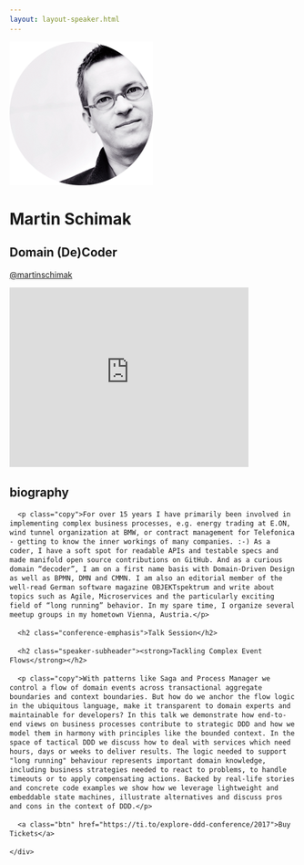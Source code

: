 ```yaml
---
layout: layout-speaker.html
---
```


<div class="container section featured-speaker">
  <div class="row">
    <div class="col-xs-12 col-sm-2 img-container">
      <img class="speaker-page-img" src="../img/speakers/Martin-Schimak-ON.png" />
      </div>
    <div class="col-xs-12 col-sm-10 copy-container">
      <h1 class="speaker-header">Martin Schimak</h1>
      <h2 class="speaker-subtitle">Domain (De)Coder</h2>
      <p class="copy"><a class="speaker-handle" href="https://twitter.com/martinschimak" target="_blank">@martinschimak</a></p>
      <div class="video-responsive">
        <iframe width="420" height="315" src="http://www.youtube.com/embed/_pJGwvVRwpg" frameborder="0" allowfullscreen></iframe>
      </div>
      <h2 class="speaker-subheader"><strong>biography</strong></h2>

      <p class="copy">For over 15 years I have primarily been involved in implementing complex business processes, e.g. energy trading at E.ON, wind tunnel organization at BMW, or contract management for Telefonica - getting to know the inner workings of many companies. :-) As a coder, I have a soft spot for readable APIs and testable specs and made manifold open source contributions on GitHub. And as a curious domain “decoder”, I am on a first name basis with Domain-Driven Design as well as BPMN, DMN and CMMN. I am also an editorial member of the well-read German software magazine OBJEKTspektrum and write about topics such as Agile, Microservices and the particularly exciting field of “long running” behavior. In my spare time, I organize several meetup groups in my hometown Vienna, Austria.</p>

      <h2 class="conference-emphasis">Talk Session</h2>

      <h2 class="speaker-subheader"><strong>Tackling Complex Event Flows</strong></h2>
      
      <p class="copy">With patterns like Saga and Process Manager we control a flow of domain events across transactional aggregate boundaries and context boundaries. But how do we anchor the flow logic in the ubiquitous language, make it transparent to domain experts and maintainable for developers? In this talk we demonstrate how end-to-end views on business processes contribute to strategic DDD and how we model them in harmony with principles like the bounded context. In the space of tactical DDD we discuss how to deal with services which need hours, days or weeks to deliver results. The logic needed to support "long running" behaviour represents important domain knowledge, including business strategies needed to react to problems, to handle timeouts or to apply compensating actions. Backed by real-life stories and concrete code examples we show how we leverage lightweight and embeddable state machines, illustrate alternatives and discuss pros and cons in the context of DDD.</p>

      <a class="btn" href="https://ti.to/explore-ddd-conference/2017">Buy Tickets</a>

    </div>
</div>
</div>
